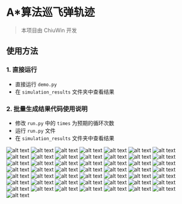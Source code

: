 # A*算法巡飞弹轨迹

> 本项目由 ChiuWin 开发  

## 使用方法

### 1. 直接运行

- 直接运行 `demo.py`
- 在 `simulation_results` 文件夹中查看结果

### 2. 批量生成结果代码使用说明

- 修改 `run.py` 中的 `times` 为预期的循环次数
- 运行 `run.py` 文件
- 在 `simulation_results` 文件夹中查看结果

![alt text](simulation_results/result_0.gif) ![alt text](simulation_results/result_1.gif) ![alt text](simulation_results/result_2.gif) ![alt text](simulation_results/result_3.gif) ![alt text](simulation_results/result_4.gif) ![alt text](simulation_results/result_5.gif) ![alt text](simulation_results/result_6.gif) ![alt text](simulation_results/result_7.gif) ![alt text](simulation_results/result_8.gif) ![alt text](simulation_results/result_9.gif) ![alt text](simulation_results/result_10.gif) ![alt text](simulation_results/result_11.gif) ![alt text](simulation_results/result_12.gif) ![alt text](simulation_results/result_13.gif) ![alt text](simulation_results/result_14.gif) ![alt text](simulation_results/result_15.gif) ![alt text](simulation_results/result_16.gif) ![alt text](simulation_results/result_17.gif) ![alt text](simulation_results/result_18.gif) ![alt text](simulation_results/result_19.gif) ![alt text](simulation_results/result_20.gif) ![alt text](simulation_results/result_21.gif) ![alt text](simulation_results/result_22.gif) ![alt text](simulation_results/result_23.gif) ![alt text](simulation_results/result_24.gif) ![alt text](simulation_results/result_25.gif) ![alt text](simulation_results/result_26.gif) ![alt text](simulation_results/result_27.gif) ![alt text](simulation_results/result_28.gif) ![alt text](simulation_results/result_29.gif) ![alt text](simulation_results/result_30.gif) ![alt text](simulation_results/result_31.gif) ![alt text](simulation_results/result_32.gif) ![alt text](simulation_results/result_33.gif) ![alt text](simulation_results/result_34.gif) ![alt text](simulation_results/result_35.gif) ![alt text](simulation_results/result_36.gif) ![alt text](simulation_results/result_37.gif) ![alt text](simulation_results/result_38.gif) ![alt text](simulation_results/result_39.gif) ![alt text](simulation_results/result_40.gif) ![alt text](simulation_results/result_41.gif) ![alt text](simulation_results/result_42.gif) ![alt text](simulation_results/result_43.gif) ![alt text](simulation_results/result_44.gif) ![alt text](simulation_results/result_45.gif) ![alt text](simulation_results/result_46.gif) ![alt text](simulation_results/result_47.gif) ![alt text](simulation_results/result_48.gif) ![alt text](simulation_results/result_49.gif)
